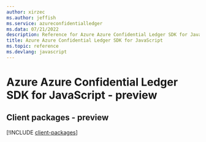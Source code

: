 ```yaml
---
author: xirzec
ms.author: jeffish
ms.service: azureconfidentialledger
ms.data: 07/21/2022
description: Reference for Azure Azure Confidential Ledger SDK for JavaScript
title: Azure Azure Confidential Ledger SDK for JavaScript
ms.topic: reference
ms.devlang: javascript
---
```

# Azure Azure Confidential Ledger SDK for JavaScript - preview

## Client packages - preview
[!INCLUDE [client-packages](azure-confidential-ledger-client-index.md)]
